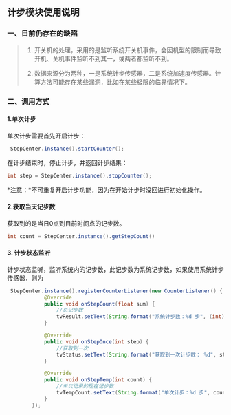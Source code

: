 ## 计步模块使用说明

### 一、目前仍存在的缺陷

> 1. 开关机的处理，采用的是监听系统开关机事件，会因机型的限制而导致开机、关机事件监听不到其一，或两者都监听不到。
> 
> 2. 数据来源分为两种，一是系统计步传感器，二是系统加速度传感器。计算方法可能存在某些漏洞，比如在某些极限的临界情况下。

### 二、调用方式

#### 1.单次计步

单次计步需要首先开启计步：

```java
 StepCenter.instance().startCounter();
```

在计步结束时，停止计步，并返回计步结果：

```java
int step = StepCenter.instance().stopCounter();
```

*注意：*不可重复开启计步功能，因为在开始计步时没回进行初始化操作。

#### 2.获取当天记步数

获取到的是当日0点到目前时间点的记步数。

```java
int count = StepCenter.instance().getStepCount()
```

#### 3. 计步状态监听

计步状态监听，监听系统内的记步数，此记步数为系统记步数，如果使用系统计步传感器，则为

```java
 StepCenter.instance().registerCounterListener(new CounterListener() {
            @Override
            public void onStepCount(float sum) {
                //总记步数
                tvResult.setText(String.format("系统计步数：%d 步", (int) sum));
            }

            @Override
            public void onStepOnce(int step) {
                //获取到一次
                tvStatus.setText(String.format("获取到一次计步数： %d", step));
            }

            @Override
            public void onStepTemp(int count) {
                //单次记录的现在记步数
                tvTempCount.setText(String.format("单次计步：%d 步", count));
            }
        });
```


